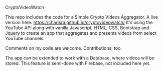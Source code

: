 CryptoVideoWatch

This repo includes the code for a Simple Crypto Videos Aggregator. A live version here: https://charisra.github.io/cryptovideowatch/
It's using the YouTube API along with vanilla Javascript, HTML, CSS, Bootstrap and Jquery to create an app that aggregates and presents videos from select YouTube channels. 

Comments on my code are welcome. Contributions, too. 

The app can be extended to work with a Database, where videos will be stored. This feature is semi-done with Firebase, not included here yet. 
